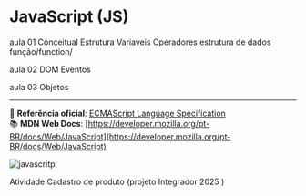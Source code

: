 # JavaScript (JS)

aula 01
Conceitual
Estrutura
Variaveis
Operadores
estrutura de dados
função/function/

aula 02
DOM
Eventos

aula 03
Objetos

---

📘 **Referência oficial**: [ECMAScript Language Specification](https://262.ecma-international.org/)  
📚 **MDN Web Docs**: [https://developer.mozilla.org/pt-BR/docs/Web/JavaScript](https://developer.mozilla.org/pt-BR/docs/Web/JavaScript)


![javascritp](https://github.com/user-attachments/assets/06ffa739-37df-4153-a764-9584f1b17a81)

Atividade Cadastro de produto
(projeto Integrador 2025 )
